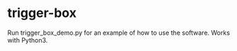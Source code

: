# trigger-box

Run trigger_box_demo.py for an example of how to use the software. Works with Python3.

